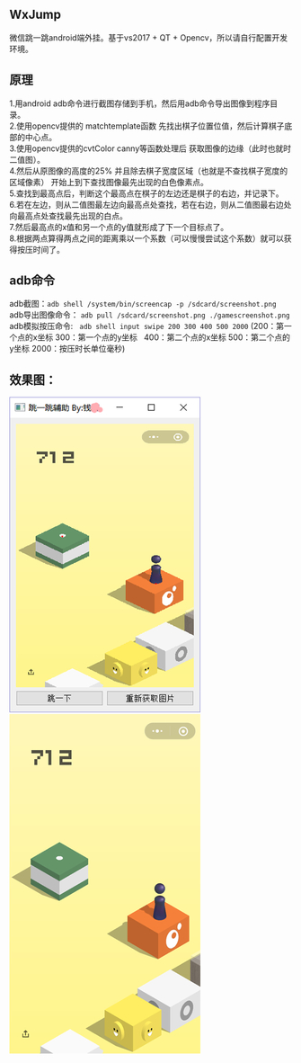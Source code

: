 ## WxJump
微信跳一跳android端外挂。基于vs2017 + QT + Opencv，所以请自行配置开发环境。</br>

## 原理
1.用android adb命令进行截图存储到手机，然后用adb命令导出图像到程序目录。</br>
2.使用opencv提供的 matchtemplate函数 先找出棋子位置位值，然后计算棋子底部的中心点。</br>
3.使用opencv提供的cvtColor canny等函数处理后 获取图像的边缘（此时也就时二值图）。</br>
4.然后从原图像的高度的25% 并且除去棋子宽度区域（也就是不查找棋子宽度的区域像素） 开始上到下查找图像最先出现的白色像素点。</br>
5.查找到最高点后，判断这个最高点在棋子的左边还是棋子的右边，并记录下。</br>
6.若在左边，则从二值图最左边向最高点处查找，若在右边，则从二值图最右边处向最高点处查找最先出现的白点。</br>
7.然后最高点的x值和另一个点的y值就形成了下一个目标点了。</br>
8.根据两点算得两点之间的距离乘以一个系数（可以慢慢尝试这个系数）就可以获得按压时间了。</br>

## adb命令
adb截图：`adb shell /system/bin/screencap -p /sdcard/screenshot.png`</br>
adb导出图像命令：  `adb pull /sdcard/screenshot.png ./gamescreenshot.png`</br>
adb模拟按压命令:   `adb shell input swipe 200 300 400 500 2000`  (200：第一个点的x坐标 300：第一个点的y坐标   400：第二个点的x坐标  500：第二个点的y坐标 2000：按压时长单位毫秒)</br>


## 效果图：
![Image text](https://github.com/qianmang2/WXJump/raw/master/image/clientImage.png)
![Image text](https://github.com/qianmang2/WXJump/raw/master/image/screencap.png)
